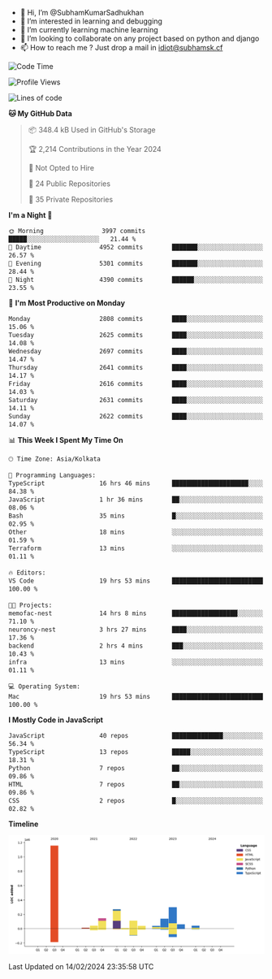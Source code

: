 - 👋 Hi, I’m @SubhamKumarSadhukhan
- 👀 I’m interested in learning and debugging
- 🌱 I’m currently learning machine learning
- 💞️ I’m looking to collaborate on any project based on python and django
- 📫 How to reach me ?
      Just drop a mail in idiot@subhamsk.cf

<!---
SubhamKumarSadhukhan/SubhamKumarSadhukhan is a ✨ special ✨ repository because its `README.md` (this file) appears on your GitHub profile.
You can click the Preview link to take a look at your changes.
--->


<!--START_SECTION:waka-->
![Code Time](http://img.shields.io/badge/Code%20Time-1%2C945%20hrs%2056%20mins-blue)

![Profile Views](http://img.shields.io/badge/Profile%20Views-0-blue)

![Lines of code](https://img.shields.io/badge/From%20Hello%20World%20I%27ve%20Written-2.4%20million%20lines%20of%20code-blue)

**🐱 My GitHub Data** 

> 📦 348.4 kB Used in GitHub's Storage 
 > 
> 🏆 2,214 Contributions in the Year 2024
 > 
> 🚫 Not Opted to Hire
 > 
> 📜 24 Public Repositories 
 > 
> 🔑 35 Private Repositories 
 > 
**I'm a Night 🦉** 

```text
🌞 Morning                3997 commits        █████░░░░░░░░░░░░░░░░░░░░   21.44 % 
🌆 Daytime                4952 commits        ███████░░░░░░░░░░░░░░░░░░   26.57 % 
🌃 Evening                5301 commits        ███████░░░░░░░░░░░░░░░░░░   28.44 % 
🌙 Night                  4390 commits        ██████░░░░░░░░░░░░░░░░░░░   23.55 % 
```
📅 **I'm Most Productive on Monday** 

```text
Monday                   2808 commits        ████░░░░░░░░░░░░░░░░░░░░░   15.06 % 
Tuesday                  2625 commits        ████░░░░░░░░░░░░░░░░░░░░░   14.08 % 
Wednesday                2697 commits        ████░░░░░░░░░░░░░░░░░░░░░   14.47 % 
Thursday                 2641 commits        ████░░░░░░░░░░░░░░░░░░░░░   14.17 % 
Friday                   2616 commits        ████░░░░░░░░░░░░░░░░░░░░░   14.03 % 
Saturday                 2631 commits        ████░░░░░░░░░░░░░░░░░░░░░   14.11 % 
Sunday                   2622 commits        ████░░░░░░░░░░░░░░░░░░░░░   14.07 % 
```


📊 **This Week I Spent My Time On** 

```text
🕑︎ Time Zone: Asia/Kolkata

💬 Programming Languages: 
TypeScript               16 hrs 46 mins      █████████████████████░░░░   84.38 % 
JavaScript               1 hr 36 mins        ██░░░░░░░░░░░░░░░░░░░░░░░   08.06 % 
Bash                     35 mins             █░░░░░░░░░░░░░░░░░░░░░░░░   02.95 % 
Other                    18 mins             ░░░░░░░░░░░░░░░░░░░░░░░░░   01.59 % 
Terraform                13 mins             ░░░░░░░░░░░░░░░░░░░░░░░░░   01.11 % 

🔥 Editors: 
VS Code                  19 hrs 53 mins      █████████████████████████   100.00 % 

🐱‍💻 Projects: 
memofac-nest             14 hrs 8 mins       ██████████████████░░░░░░░   71.10 % 
neuroncy-nest            3 hrs 27 mins       ████░░░░░░░░░░░░░░░░░░░░░   17.36 % 
backend                  2 hrs 4 mins        ███░░░░░░░░░░░░░░░░░░░░░░   10.43 % 
infra                    13 mins             ░░░░░░░░░░░░░░░░░░░░░░░░░   01.11 % 

💻 Operating System: 
Mac                      19 hrs 53 mins      █████████████████████████   100.00 % 
```

**I Mostly Code in JavaScript** 

```text
JavaScript               40 repos            ██████████████░░░░░░░░░░░   56.34 % 
TypeScript               13 repos            █████░░░░░░░░░░░░░░░░░░░░   18.31 % 
Python                   7 repos             ██░░░░░░░░░░░░░░░░░░░░░░░   09.86 % 
HTML                     7 repos             ██░░░░░░░░░░░░░░░░░░░░░░░   09.86 % 
CSS                      2 repos             █░░░░░░░░░░░░░░░░░░░░░░░░   02.82 % 
```



**Timeline**

![Lines of Code chart](https://raw.githubusercontent.com/SubhamKumarSadhukhan/SubhamKumarSadhukhan/main/assets/bar_graph.png)


 Last Updated on 14/02/2024 23:35:58 UTC
<!--END_SECTION:waka-->
